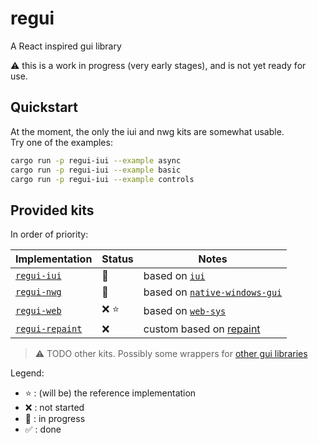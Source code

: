 # regui
 A React inspired gui library

:warning: this is a work in progress (very early stages), and is not yet ready for use.

## Quickstart

At the moment, the only the iui and nwg kits are somewhat usable.  
Try one of the examples:
```sh
cargo run -p regui-iui --example async
cargo run -p regui-iui --example basic
cargo run -p regui-iui --example controls
```

## Provided kits

In order of priority:

| Implementation | Status | Notes |
| --- | --- | --- |
| [`regui-iui`](./kits/iui/) | :construction: | based on [`iui`](https://github.com/rust-native-ui)
| [`regui-nwg`](./kits/nwg/) | :construction: | based on [`native-windows-gui`](https://github.com/gabdube/native-windows-gui)
| [`regui-web`](./kits/web/) | :x: :star: | based on [`web-sys`](https://rustwasm.github.io/wasm-bindgen/web-sys/index.html)
| [`regui-repaint`](./kits/repaint/) | :x: | custom based on [repaint](https://github.com/re-gui/repaint)
> :warning: TODO other kits. Possibly some wrappers for [other gui libraries](https://www.areweguiyet.com/)

Legend:
- :star: : (will be) the reference implementation
- :x: : not started
- :construction: : in progress
- :white_check_mark: : done

<!--
TODO:
 - [ ] web, yew like
 - [ ] custom based on repaint
 - [ ] druid
 - [ ] gtk
 - [ ] Qt
 - [ ] wxWidgets
 - [ ] modern windows api
 - [ ] android
 - [ ] ios
 - [ ] macos
 - [ ] linux


## Comunity provided kits

_Empty_
-->